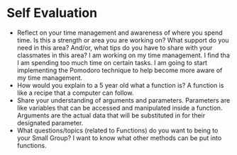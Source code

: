 # Self Evaluation

- Reflect on your time management and awareness of where you spend time. Is this a strength or area you are working on? What support do you need in this area? And/or, what tips do you have to share with your classmates in this area?
I am working on my time management. I find tha I am spending too much time on certain tasks. I am going to start implementing the Pomodoro technique to help become more aware of my time management.
- How would you explain to a 5 year old what a function is?
A function is like a recipe that a computer can follow.
- Share your understanding of arguments and parameters.
Parameters are like variables that can be accessed and manipulated inside a function. Arguments are the actual data that will be substituted in for their designated parameter.
- What questions/topics (related to Functions) do you want to being to your Small Group?
I want to know what other methods can be put into functions.

